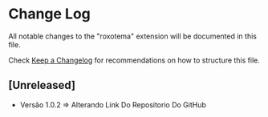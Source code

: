 # Change Log

All notable changes to the "roxotema" extension will be documented in this file.

Check [Keep a Changelog](http://keepachangelog.com/) for recommendations on how to structure this file.

## [Unreleased]

- Versão 1.0.2 =>
    Alterando Link Do Repositorio Do GitHub
